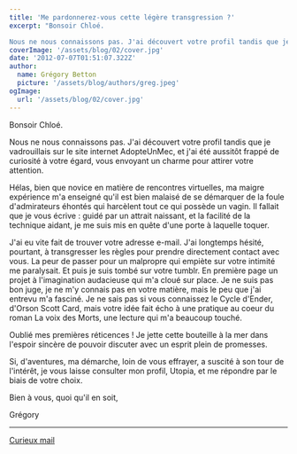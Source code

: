 ```yaml
---
title: 'Me pardonnerez-vous cette légère transgression ?'
excerpt: "Bonsoir Chloé.

Nous ne nous connaissons pas. J'ai découvert votre profil tandis que je vadrouillais sur le site internet AdopteUnMec, et j'ai été aussitôt frappé de curiosité à votre égard, vous envoyant un charme pour attirer votre attention."
coverImage: '/assets/blog/02/cover.jpg'
date: '2012-07-07T01:51:07.322Z'
author:
  name: Grégory Betton
  picture: '/assets/blog/authors/greg.jpeg'
ogImage:
  url: '/assets/blog/02/cover.jpg'
---
```


Bonsoir Chloé.

Nous ne nous connaissons pas. J'ai découvert votre profil tandis que je vadrouillais sur le site internet AdopteUnMec, et j'ai été aussitôt frappé de curiosité à votre égard, vous envoyant un charme pour attirer votre attention.

Hélas, bien que novice en matière de rencontres virtuelles, ma maigre expérience m'a enseigné qu'il est bien malaisé de se démarquer de la foule d'admirateurs éhontés qui harcèlent tout ce qui possède un vagin.
Il fallait que je vous écrive : guidé par un attrait naissant, et la facilité de la technique aidant, je me suis mis en quête d'une porte à laquelle toquer.

J'ai eu vite fait de trouver votre adresse e-mail. J'ai longtemps hésité, pourtant, à transgresser les règles pour prendre directement contact avec vous. La peur de passer pour un malpropre qui empiète sur votre intimité me paralysait. Et puis je suis tombé sur votre tumblr. En première page un projet à l'imagination audacieuse qui m'a cloué sur place. Je ne suis pas bon juge, je ne m'y connais pas en votre matière, mais le peu que j'ai entrevu m'a fasciné. Je ne sais pas si vous connaissez le Cycle d'Ender, d'Orson Scott Card, mais votre idée fait écho à une pratique au coeur du roman La voix des Morts, une lecture qui m'a beaucoup touché.

Oublié mes premières réticences ! Je jette cette bouteille à la mer dans l'espoir sincère de pouvoir discuter avec un esprit plein de promesses.

Si, d'aventures, ma démarche, loin de vous effrayer, a suscité à son tour de l'intérêt, je vous laisse consulter mon profil, Utopia, et me répondre par le biais de votre choix.

Bien à vous, quoi qu'il en soit,

Grégory

<hr />

<a href="/posts/03-curieux-mail">Curieux mail</a>
